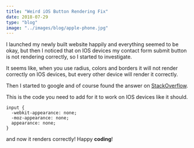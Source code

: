 ```yaml
---
title: "Weird iOS Button Rendering Fix"
date: 2018-07-29
type: "blog"
image: "../images/blog/apple-phone.jpg"
---
```


I launched my newly built website happily and everything seemed to be okay, but then I noticed that on IOS devices my contact form submit button is not rendering correctly, so I started to investigate.

It seems like, when you use radius, colors and borders it will not render correctly on IOS devices, but every other device will render it correctly.

Then I started to google and of course found the answer on [StackOverflow](https://stackoverflow.com/questions/5438567/css-submit-button-weird-rendering-on-ipad-iphone).

This is the code you need to add for it to work on IOS devices like it should.

```
input {
  -webkit-appearance: none;
  -moz-appearance: none;
  appearance: none;
}
```

and now it renders correctly! Happy **coding**!